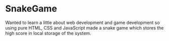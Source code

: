 # SnakeGame
Wanted to learn a little about web development and game development so using pure HTML, CSS and JavaScript made a snake game which stores the high score in local storage of the system.
